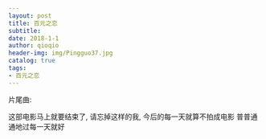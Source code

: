 ```yaml
---
layout: post
title: 百元之恋
subtitle:  
date: 2018-1-1 
author: qioqio
header-img: img/Pingguo37.jpg
catalog: true
tags:                             
- 百元之恋
---
```



片尾曲:

这部电影马上就要结束了,
请忘掉这样的我,
今后的每一天就算不拍成电影
普普通通地过每一天就好